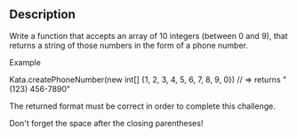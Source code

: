 ## Description 

Write a function that accepts an array of 10 integers (between 0 and 9), that returns a string of those numbers in the form of a phone number.

Example

Kata.createPhoneNumber(new int[] {1, 2, 3, 4, 5, 6, 7, 8, 9, 0}) // => returns "(123) 456-7890"

The returned format must be correct in order to complete this challenge.

Don't forget the space after the closing parentheses!
